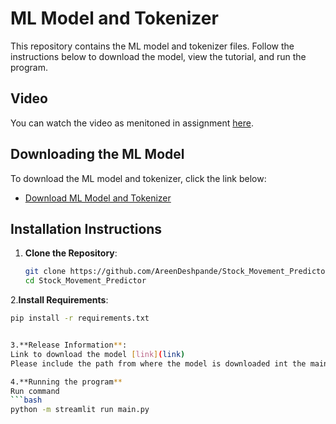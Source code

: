 # ML Model and Tokenizer

This repository contains the ML model and tokenizer files. Follow the instructions below to download the model, view the tutorial, and run the program.

## Video

You can watch the video as menitoned in assignment [here](https://drive.google.com/file/d/1veJxtrh5dAsrH42pmkjCb8VxYPoFO4Xr/view?usp=drive_link).

## Downloading the ML Model

To download the ML model and tokenizer, click the link below:

- [Download ML Model and Tokenizer](https://drive.google.com/drive/folders/1Q_f8wk1XlcvAIrJz51wUJuwwAnYbCezS?usp=drive_link)

## Installation Instructions


1. **Clone the Repository**:
   ```bash
   git clone https://github.com/AreenDeshpande/Stock_Movement_Predictor.git
   cd Stock_Movement_Predictor
   

2.**Install Requirements**:
   ```bash
   pip install -r requirements.txt


3.**Release Information**:
   Link to download the model [link](link)
   Please include the path from where the model is downloaded int the main.py file and replace 'path/to/model' with actual path

4.**Running the program**
   Run command
   ```bash
   python -m streamlit run main.py
